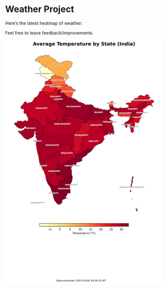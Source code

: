 # Weather Project

Here’s the latest heatmap of weather:

Feel free to leave feedback/improvements.

![India Heatmap](docs/assets/india_heatmap.png?v=E38531)
